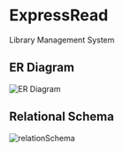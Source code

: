 # ExpressRead
Library Management System

## ER Diagram
![ER Diagram](https://user-images.githubusercontent.com/62871606/159132537-2d6ccc65-1909-4eab-810b-f740afb9df65.png)

## Relational Schema
![relationSchema](https://user-images.githubusercontent.com/62871606/159132585-a4bf1919-8f13-447d-9255-1349b6ecd13c.png)
